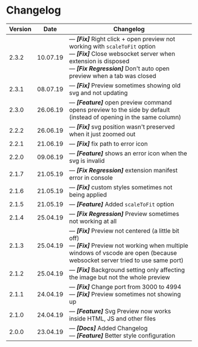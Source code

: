 # Changelog

| Version | Date | Changelog |
| --- | --- | --- |
| 2.3.2 | 10.07.19 | &mdash; **_[Fix]_** Right click + open preview not working with `scaleToFit` option <br> &mdash; **_[Fix]_** Close websocket server when extension is disposed <br> &mdash; **_[Fix Regression]_** Don't auto open preview when a tab was closed |
| 2.3.1 | 08.07.19 | &mdash; **_[Fix]_** Preview sometimes showing old svg and not updating |
| 2.3.0 | 26.06.19 | &mdash; **_[Feature]_** open preview command opens preview to the side by default (instead of opening in the same column) |
| 2.2.2 | 26.06.19 | &mdash; **_[Fix]_** svg position wasn't preserved when it just zoomed out |
| 2.2.1 | 21.06.19 | &mdash; **_[Fix]_** fix path to error icon |
| 2.2.0 | 09.06.19 | &mdash; **_[Feature]_** shows an error icon when the svg is invalid |
| 2.1.7 | 21.05.19 | &mdash; **_[Fix Regression]_** extension manifest error in console |
| 2.1.6 | 21.05.19 | &mdash; **_[Fix]_** custom styles sometimes not being applied |
| 2.1.5 | 21.05.19 | &mdash; **_[Feature]_** Added `scaleToFit` option |
| 2.1.4 | 25.04.19 | &mdash; **_[Fix Regression]_** Preview sometimes not working at all |
| 2.1.3 | 25.04.19 | &mdash; **_[Fix]_** Preview not centered (a little bit off) <br> &mdash; **_[Fix]_** Preview not working when multiple windows of vscode are open (because websocket server tried to use same port) |
| 2.1.2 | 25.04.19 | &mdash; **_[Fix]_** Background setting only affecting the image but not the whole preview |
| 2.1.1 | 24.04.19 | &mdash; **_[Fix]_** Change port from 3000 to 4994 <br> &mdash; **_[Fix]_** Preview sometimes not showing up |
| 2.1.0 | 24.04.19 | &mdash; **_[Feature]_** Svg Preview now works inside HTML, JS and other files |
| 2.0.0 | 23.04.19 | &mdash; **_[Docs]_** Added Changelog <br> &mdash; **_[Feature]_** Better style configuration |
